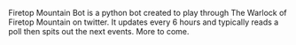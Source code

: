 Firetop Mountain Bot is a python bot created to play through The Warlock of Firetop Mountain on twitter. 
It updates every 6 hours and typically reads a poll then spits out the next events. More to come.
